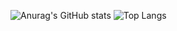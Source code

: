 
![Anurag's GitHub stats](https://github-readme-stats.vercel.app/api?username=BigCubeCat&show_icons=true)
![Top Langs](https://github-readme-stats.vercel.app/api/top-langs/?username=BigCubeCat&layout=compact&show_icons=true&theme=midnight-purpl)
